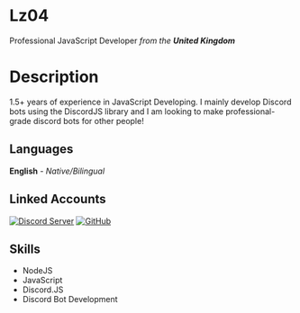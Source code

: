 # Lz04

Professional JavaScript Developer
_from the **United Kingdom**_


# Description

1.5+ years of experience in JavaScript Developing. I mainly develop Discord bots using the DiscordJS library and I am looking to make professional-grade discord bots for other people!

## Languages

**English**  - *Native/Bilingual*

## Linked Accounts

[![Discord Server](https://img.icons8.com/fluent/48/000000/discord-new-logo.png)](https://discord.com/invite/DeAHsPN/)
[![GitHub](https://img.icons8.com/fluent/48/000000/github.png)](https://github.com/lz0408/)

## Skills

* NodeJS
* JavaScript
* Discord.JS
* Discord Bot Development
